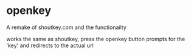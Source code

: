 # openkey
A remake of shoutkey.com and the functionailty

works the same as shoutkey, press the openkey button prompts
for the 'key' and redirects to the actual url
